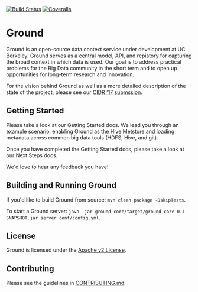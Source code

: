 [![Build Status](https://travis-ci.org/simkimsia/UtilityBehaviors.png)](https://travis-ci.org/ground-context/ground)
[![Coveralls](https://img.shields.io/coveralls/ground-context/ground.svg)](https://coveralls.io/github/ground-context/ground)


# Ground

Ground is an open-source data context service under development at UC Berkeley. Ground serves as a central model, API, and repistory for capturing the broad context in which data is used. Our goal is to address practical problems for the Big Data community in the short term and to open up opportunities for long-term research and innovation.

For the vision behind Ground as well as a more detailed description of the state of the project, please see our [CIDR '17](http://cidrdb.org/cidr2017/) [submssion](CIDR17.pdf).

## Getting Started

Please take a look at our Getting Started docs. We lead you through an example scenario, enabling Ground as the Hive Metstore and loading metadata across common big data tools (HDFS, Hive, and git).

Once you have completed the Getting Started docs, please take a look at our Next Steps docs.

We'd love to hear any feedback you have!

## Building and Running Ground

If you'd like to build Ground from source:
`mvn clean package -DskipTests`.

To start a Ground server: `java -jar ground-core/target/ground-core-0.1-SNAPSHOT.jar server conf/config.yml`.

## License

Ground is licensed under the [Apache v2
License](http://www.apache.org/licenses/LICENSE-2.0). 

## Contributing

Please see the guidelines in
[CONTRIBUTING.md](https://github.com/ground-context/ground/blob/master/CONTRIBUTING.md).
